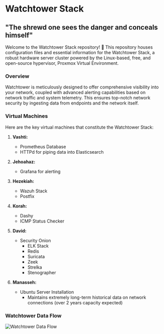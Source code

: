 # Watchtower Stack

## "The shrewd one sees the danger and conceals himself"

Welcome to the Watchtower Stack repository! 🚀 This repository houses configuration files and essential information for the Watchtower Stack, a robust hardware server cluster powered by the Linux-based, free, and open-source hypervisor, Proxmox Virtual Environment.

### Overview

Watchtower is meticulously designed to offer comprehensive visibility into your network, coupled with advanced alerting capabilities based on network traffic and system telemetry. This ensures top-notch network security by ingesting data from endpoints and the network itself.

### Virtual Machines

Here are the key virtual machines that constitute the Watchtower Stack:

1. **Vashti:**
   - Prometheus Database
   - HTTPd for piping data into Elasticsearch

2. **Jehoahaz:**
   - Grafana for alerting

3. **Hezekiah:**
   - Wazuh Stack
   - Postfix

4. **Korah:**
   - Dashy
   - ICMP Status Checker

5. **David:**
   - Security Onion
     - ELK Stack
     - Redis
     - Suricata
     - Zeek
     - Strelka
     - Stenographer

6. **Manasseh:**
   - Ubuntu Server Installation
     - Maintains extremely long-term historical data on network connections (over 2 years capacity expected)

### Watchtower Data Flow

![Watchtower Data Flow](https://i.imgur.com/3dDJ9Of.jpg)


